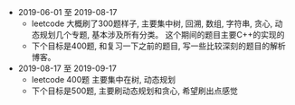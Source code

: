 - 2019-06-01 至 2019-08-17
    - leetcode 大概刷了300题样子, 主要集中树, 回溯, 数组, 字符串, 贪心, 动态规划几个专题, 基本涉及所有分类。
    这个期间的题目主要C++的实现的
    - 下个目标是400题, 和复习一下之前的题目, 写一些比较深刻的题目的解析博客。
- 2019-08-17 至 2019-09-17
    - leetcode 400题 主要集中在树, 动态规划
    - 下个目标是500题, 主要刷动态规划和贪心, 希望刷出点感觉
